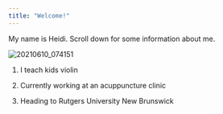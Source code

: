 ```yaml
---
title: "Welcome!"
---
```


My name is Heidi. Scroll down for some information about me.


![20210610_074151](https://user-images.githubusercontent.com/105436762/168094067-2316f1c9-524e-4979-b7f2-390f3f0270ef.jpg)

1) I teach kids violin 

2) Currently working at an acuppuncture clinic

3) Heading to Rutgers University New Brunswick
